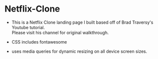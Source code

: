 # Netflix-Clone


- This is a Netflix Clone landing page I built based off of Brad Traversy's Youtube tutorial.  
  Please visit his channel for original walkthrough.

- CSS includes fontawesome

- uses media queries for dynamic resizing on all device screen sizes.
